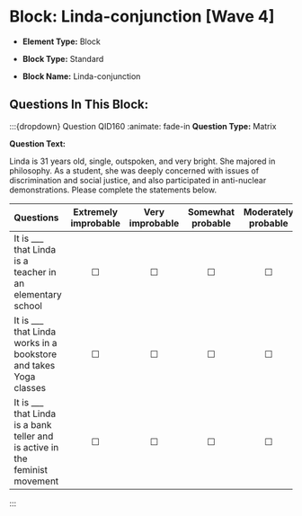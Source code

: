 # Block: Linda-conjunction [Wave 4]



- **Element Type:** Block


- **Block Type:** Standard


- **Block Name:** Linda-conjunction


## Questions In This Block:


:::{dropdown} Question QID160
:animate: fade-in
**Question Type:** Matrix

**Question Text:**

Linda is 31 years old, single, outspoken, and very bright. She majored in philosophy. As a student, she was deeply concerned with issues of discrimination and social justice, and also participated in anti-nuclear demonstrations. Please complete the statements below.

| Questions | Extremely improbable | Very improbable | Somewhat probable | Moderately probable | Very probable | Extremely probable |
| :--- | :---: | :---: | :---: | :---: | :---: | :---: |
| It is ___ that Linda is a teacher in an elementary school | ☐ | ☐ | ☐ | ☐ | ☐ | ☐ |
| It is ___ that Linda works in a bookstore and takes Yoga classes | ☐ | ☐ | ☐ | ☐ | ☐ | ☐ |
| It is ___ that Linda is a bank teller and is active in the feminist movement | ☐ | ☐ | ☐ | ☐ | ☐ | ☐ |


:::



